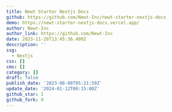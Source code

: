 ```yaml
---
title: Newt Starter Nextjs Docs
github: https://github.com/Newt-Inc/newt-starter-nextjs-docs
demo: https://newt-starter-nextjs-docs.vercel.app/
author: Newt-Inc
author_link: https://github.com/Newt-Inc
date: 2023-11-26T13:45:36.400Z
description: ''
ssg:
  - Nextjs
css: []
cms: []
category: []
draft: false
publish_date: '2023-08-08T05:21:59Z'
update_date: '2024-01-12T00:15:00Z'
github_star: 1
github_fork: 0
---
```

